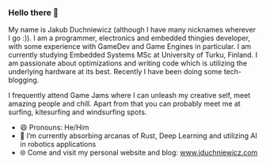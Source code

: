 ### Hello there 👋

My name is Jakub Duchniewicz (although I have many nicknames wherever I go :)). I am a programmer, electronics and embedded thingies developer, with some experience with GameDev and Game Engines in particular. I am currently studying Embedded Systems MSc at University of Turku, Finland. I am passionate about optimizations and writing code which is utilizing the underlying hardware at its best. Recently I have been doing some tech-blogging.

I frequently attend Game Jams where I can unleash my creative self, meet amazing people and chill. Apart from that you can probably meet me at surfing, kitesurfing and windsurfing spots.

- 😄 Pronouns: He/Him
- 🌱 I’m currently absorbing arcanas of Rust, Deep Learning and utilizing AI in robotics applications
- 🌐 Come and visit my personal website and blog: www.jduchniewicz.com
